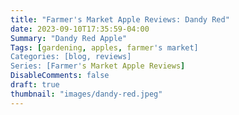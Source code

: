 ```yaml
---
title: "Farmer's Market Apple Reviews: Dandy Red"
date: 2023-09-10T17:35:59-04:00
Summary: "Dandy Red Apple"
Tags: [gardening, apples, farmer's market]
Categories: [blog, reviews]
Series: [Farmer's Market Apple Reviews]
DisableComments: false
draft: true
thumbnail: "images/dandy-red.jpeg"
---
```

